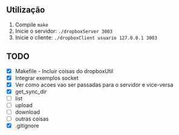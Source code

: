 ## Utilização
1. Compile ```make```
2. Inicie o servidor: ```./dropboxServer 3003```
3. Inicie o cliente: ```./dropboxClient usuario 127.0.0.1 3003```

## TODO
- [x] Makefile - Incluir coisas do dropboxUtil
- [x] Integrar exemplos socket
- [x] Ver como acoes vao ser passadas para o servidor e vice-versa
- [x] get_sync_dir
- [ ] list
- [ ] upload
- [ ] download
- [ ] outras coisas
- [x] .gitignore
